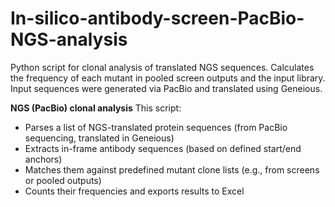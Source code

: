 # In-silico-antibody-screen-PacBio-NGS-analysis
Python script for clonal analysis of translated NGS sequences. Calculates the frequency of each mutant in pooled screen outputs and the input library. Input sequences were generated via PacBio and translated using Geneious.

**NGS (PacBio) clonal analysis**
This script:
- Parses a list of NGS-translated protein sequences (from PacBio sequencing, translated in Geneious)
- Extracts in-frame antibody sequences (based on defined start/end anchors)
- Matches them against predefined mutant clone lists (e.g., from screens or pooled outputs)
- Counts their frequencies and exports results to Excel
